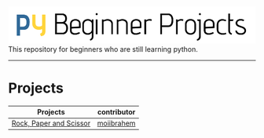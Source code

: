 ![pybp](/Source/pybp.png)
This repository for beginners who are still learning python.
***
# Projects
|    Projects   |  contributor  |
| ------------- |:-------------:|
| [Rock, Paper and Scissor](/Projects/rockpaperandscissor.py)| [moiibrahem](@moiibrahem) |
